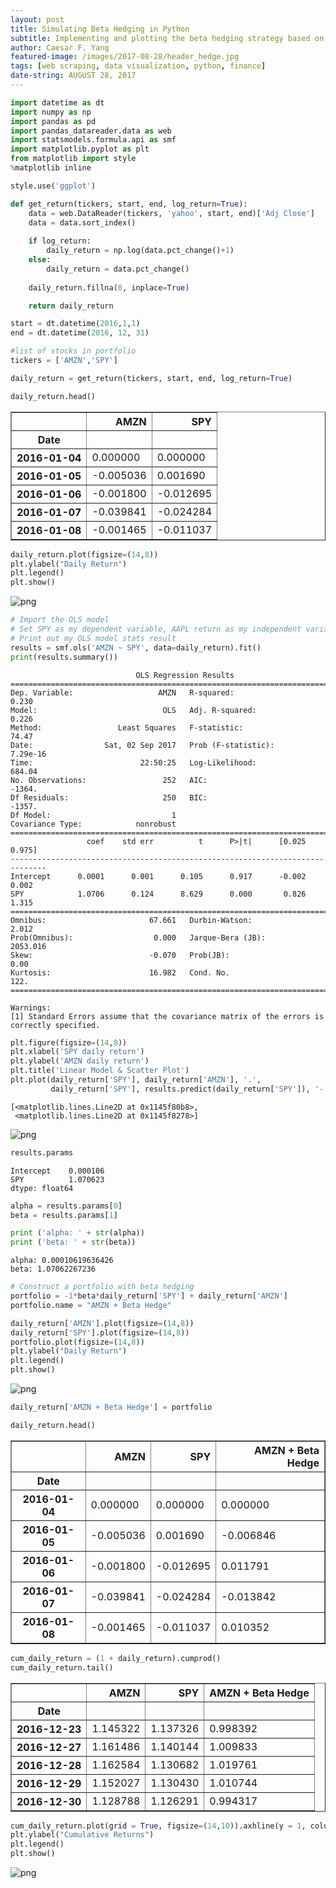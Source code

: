 ```yaml
---
layout: post
title: Simulating Beta Hedging in Python
subtitle: Implementing and plotting the beta hedging strategy based on historical data
author: Caesar F. Yang
featured-image: /images/2017-08-28/header_hedge.jpg
tags: [web scraping, data visualization, python, finance]
date-string: AUGUST 28, 2017
---
```



```python
import datetime as dt
import numpy as np 
import pandas as pd 
import pandas_datareader.data as web 
import statsmodels.formula.api as smf
import matplotlib.pyplot as plt 
from matplotlib import style
%matplotlib inline

style.use('ggplot')
```


```python
def get_return(tickers, start, end, log_return=True):
    data = web.DataReader(tickers, 'yahoo', start, end)['Adj Close']
    data = data.sort_index()
    
    if log_return:
        daily_return = np.log(data.pct_change()+1)
    else:
        daily_return = data.pct_change()
    
    daily_return.fillna(0, inplace=True)

    return daily_return
```


```python
start = dt.datetime(2016,1,1)
end = dt.datetime(2016, 12, 31)

#list of stocks in portfolio
tickers = ['AMZN','SPY']
```


```python
daily_return = get_return(tickers, start, end, log_return=True)
```


```python
daily_return.head()
```




<div>
<table border="1" class="dataframe">
  <thead>
    <tr style="text-align: right;">
      <th></th>
      <th>AMZN</th>
      <th>SPY</th>
    </tr>
    <tr>
      <th>Date</th>
      <th></th>
      <th></th>
    </tr>
  </thead>
  <tbody>
    <tr>
      <th>2016-01-04</th>
      <td>0.000000</td>
      <td>0.000000</td>
    </tr>
    <tr>
      <th>2016-01-05</th>
      <td>-0.005036</td>
      <td>0.001690</td>
    </tr>
    <tr>
      <th>2016-01-06</th>
      <td>-0.001800</td>
      <td>-0.012695</td>
    </tr>
    <tr>
      <th>2016-01-07</th>
      <td>-0.039841</td>
      <td>-0.024284</td>
    </tr>
    <tr>
      <th>2016-01-08</th>
      <td>-0.001465</td>
      <td>-0.011037</td>
    </tr>
  </tbody>
</table>
</div>




```python
daily_return.plot(figsize=(14,8))
plt.ylabel("Daily Return")
plt.legend()
plt.show()
```


![png](/images/2017-08-28/output_5_2.png)



```python
# Import the OLS model
# Set SPY as my dependent variable, AAPL return as my independent variables
# Print out my OLS model stats result
results = smf.ols('AMZN ~ SPY', data=daily_return).fit()
print(results.summary())
```

                                OLS Regression Results                            
    ==============================================================================
    Dep. Variable:                   AMZN   R-squared:                       0.230
    Model:                            OLS   Adj. R-squared:                  0.226
    Method:                 Least Squares   F-statistic:                     74.47
    Date:                Sat, 02 Sep 2017   Prob (F-statistic):           7.29e-16
    Time:                        22:50:25   Log-Likelihood:                 684.04
    No. Observations:                 252   AIC:                            -1364.
    Df Residuals:                     250   BIC:                            -1357.
    Df Model:                           1                                         
    Covariance Type:            nonrobust                                         
    ==============================================================================
                     coef    std err          t      P>|t|      [0.025      0.975]
    ------------------------------------------------------------------------------
    Intercept      0.0001      0.001      0.105      0.917      -0.002       0.002
    SPY            1.0706      0.124      8.629      0.000       0.826       1.315
    ==============================================================================
    Omnibus:                       67.661   Durbin-Watson:                   2.012
    Prob(Omnibus):                  0.000   Jarque-Bera (JB):             2053.016
    Skew:                          -0.070   Prob(JB):                         0.00
    Kurtosis:                      16.982   Cond. No.                         122.
    ==============================================================================
    
    Warnings:
    [1] Standard Errors assume that the covariance matrix of the errors is correctly specified.



```python
plt.figure(figsize=(14,8))
plt.xlabel('SPY daily return')
plt.ylabel('AMZN daily return')
plt.title('Linear Model & Scatter Plot')
plt.plot(daily_return['SPY'], daily_return['AMZN'], '.',
         daily_return['SPY'], results.predict(daily_return['SPY']), '-')
```




    [<matplotlib.lines.Line2D at 0x1145f80b8>,
     <matplotlib.lines.Line2D at 0x1145f8278>]




![png](/images/2017-08-28/output_7_2.png)



```python
results.params
```




    Intercept    0.000106
    SPY          1.070623
    dtype: float64




```python
alpha = results.params[0]
beta = results.params[1]

print ('alpha: ' + str(alpha))
print ('beta: ' + str(beta))
```

    alpha: 0.00010619636426
    beta: 1.07062267236



```python
# Construct a portfolio with beta hedging
portfolio = -1*beta*daily_return['SPY'] + daily_return['AMZN']
portfolio.name = "AMZN + Beta Hedge"

daily_return['AMZN'].plot(figsize=(14,8)) 
daily_return['SPY'].plot(figsize=(14,8))
portfolio.plot(figsize=(14,8))
plt.ylabel("Daily Return")
plt.legend()
plt.show()
```


![png](/images/2017-08-28/output_10_2.png)



```python
daily_return['AMZN + Beta Hedge'] = portfolio
```


```python
daily_return.head()
```




<div>
<table border="1" class="dataframe">
  <thead>
    <tr style="text-align: right;">
      <th></th>
      <th>AMZN</th>
      <th>SPY</th>
      <th>AMZN + Beta Hedge</th>
    </tr>
    <tr>
      <th>Date</th>
      <th></th>
      <th></th>
      <th></th>
    </tr>
  </thead>
  <tbody>
    <tr>
      <th>2016-01-04</th>
      <td>0.000000</td>
      <td>0.000000</td>
      <td>0.000000</td>
    </tr>
    <tr>
      <th>2016-01-05</th>
      <td>-0.005036</td>
      <td>0.001690</td>
      <td>-0.006846</td>
    </tr>
    <tr>
      <th>2016-01-06</th>
      <td>-0.001800</td>
      <td>-0.012695</td>
      <td>0.011791</td>
    </tr>
    <tr>
      <th>2016-01-07</th>
      <td>-0.039841</td>
      <td>-0.024284</td>
      <td>-0.013842</td>
    </tr>
    <tr>
      <th>2016-01-08</th>
      <td>-0.001465</td>
      <td>-0.011037</td>
      <td>0.010352</td>
    </tr>
  </tbody>
</table>
</div>




```python
cum_daily_return = (1 + daily_return).cumprod()
cum_daily_return.tail()
```




<div>
<table border="1" class="dataframe">
  <thead>
    <tr style="text-align: right;">
      <th></th>
      <th>AMZN</th>
      <th>SPY</th>
      <th>AMZN + Beta Hedge</th>
    </tr>
    <tr>
      <th>Date</th>
      <th></th>
      <th></th>
      <th></th>
    </tr>
  </thead>
  <tbody>
    <tr>
      <th>2016-12-23</th>
      <td>1.145322</td>
      <td>1.137326</td>
      <td>0.998392</td>
    </tr>
    <tr>
      <th>2016-12-27</th>
      <td>1.161486</td>
      <td>1.140144</td>
      <td>1.009833</td>
    </tr>
    <tr>
      <th>2016-12-28</th>
      <td>1.162584</td>
      <td>1.130682</td>
      <td>1.019761</td>
    </tr>
    <tr>
      <th>2016-12-29</th>
      <td>1.152027</td>
      <td>1.130430</td>
      <td>1.010744</td>
    </tr>
    <tr>
      <th>2016-12-30</th>
      <td>1.128788</td>
      <td>1.126291</td>
      <td>0.994317</td>
    </tr>
  </tbody>
</table>
</div>




```python
cum_daily_return.plot(grid = True, figsize=(14,10)).axhline(y = 1, color = "black", lw = 1)
plt.ylabel("Cumulative Returns")
plt.legend()
plt.show()
```


![png](/images/2017-08-28/output_14_2.png)





